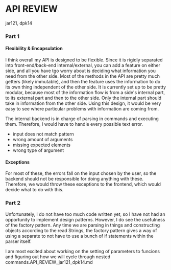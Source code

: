 API REVIEW
==

jar121, dpk14

### Part 1

#### Flexibility & Encapsulation
I think overall my API is designed to be flexible. Since it is rigidly separated into front-end/back-end internal/external, you can add a feature on either side, and all you have tgo worry about is deciding what information you need from the other side. Most of the methods in the API are pretty much getters (likely immutable), and then the feature uses the information to do its own thing independent of the other side. It is currently set up to be pretty modular, because most of the information flow is from a side's internal part, to its external part and then to the other side. Only the internal part should take in information from the other side. Using this design, it would be very easy to see where particular problems with information are coming from.

The internal backend is in charge of parsing in commands and executing them. Therefore, I would have to handle every possible text error.
* input does not match pattern
* wrong amount of arguments
* missing expected elements
* wrong type of argument

#### Exceptions

For most of these, the errors fall on the input chosen by the user, so the backend should not be responsible for doing anything with these. Therefore, we would throw these exceptions to the frontend, which would decide what to do with this.

####



### Part 2

Unfortunately, I do not have too much code written yet, so I have not had an opportunity to implement design patterns. However, I do see the usefulness of the factory pattern. Any time we are parsing in things and constructing objects according to the read Strings, the factory pattern gives a way of using a separate to not have to use a bunch of if statements within the parser itself.

I am most excited about working on the setting of parameters to funcions and figuring out how we will cycle through nested commands.API_REVIEW_jar121_dpk14.md